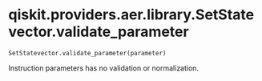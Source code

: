 # qiskit.providers.aer.library.SetStatevector.validate\_parameter

`SetStatevector.validate_parameter(parameter)`

Instruction parameters has no validation or normalization.
